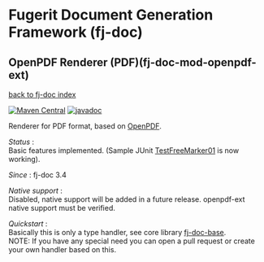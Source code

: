 # Fugerit Document Generation Framework (fj-doc)

## OpenPDF Renderer (PDF)(fj-doc-mod-openpdf-ext)

[back to fj-doc index](../README.md)  

[![Maven Central](https://img.shields.io/maven-central/v/org.fugerit.java/fj-doc-mod-openpdf-ext.svg)](https://mvnrepository.com/artifact/org.fugerit.java/fj-doc-mod-openpdf-ext) 
[![javadoc](https://javadoc.io/badge2/org.fugerit.java/fj-doc-mod-openpdf-ext/javadoc.svg)](https://javadoc.io/doc/org.fugerit.java/fj-doc-mod-openpdf-ext)

Renderer for PDF format, based on [OpenPDF](https://github.com/LibrePDF/OpenPDF).

*Status* :  
Basic features implemented. (Sample JUnit [TestFreeMarker01](../fj-doc-sample/src/test/java/test/org/fugerit/java/doc/sample/freemarker/TestFreeMarker01.java) is now working).  
  
*Since* : fj-doc 3.4
  
*Native support*  :  
Disabled, native support will be added in a future release. openpdf-ext native support must be verified.
  
*Quickstart* :  
Basically this is only a type handler, see core library [fj-doc-base](../fj-doc-base/README.md).  
NOTE: If you have any special need you can open a pull request or create your own handler based on this.